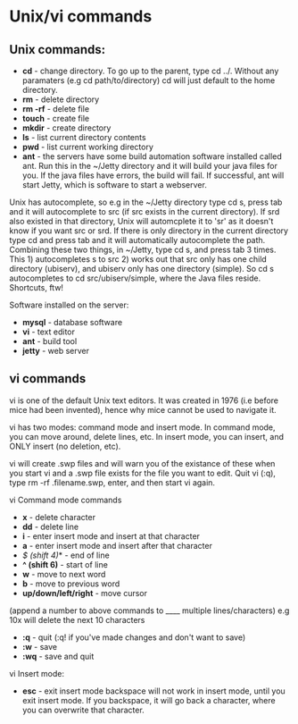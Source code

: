 # Unix/vi commands

## Unix commands:

- **cd** - change directory. To go up to the parent, type cd ../. Without any paramaters (e.g cd path/to/directory) cd will just default to the home directory.
- **rm** - delete directory
- **rm -rf** - delete file
- **touch** - create file
- **mkdir** - create directory
- **ls** - list current directory contents
- **pwd** - list current working directory
- **ant** - the servers have some build automation software installed called ant. Run this in the ~/Jetty directory and it will build your java files for you. If the java files have errors, the build will fail. If successful, ant will start Jetty, which is software to start a webserver.

Unix has autocomplete, so e.g in the ~/Jetty directory type cd s, press tab and it will autocomplete to src (if src exists in the current directory). If srd also existed in that directory, Unix will automcplete it to 'sr' as it doesn't know if you want src or srd.
If there is only directory in the current directory type cd and press tab and it will automatically autocomplete the path.
Combining these two things, in ~/Jetty, type cd s, and press tab 3 times. This 1) autocompletes s to src 2) works out that src only has one child directory (ubiserv), and ubiserv only has one directory (simple). So cd s<tab><tab><tab> autocompletes to cd src/ubiserv/simple, where the Java files reside. Shortcuts, ftw!

Software installed on the server:
- **mysql** - database software
- **vi** - text editor
- **ant** - build tool
- **jetty** - web server

## vi commands

vi is one of the default Unix text editors. It was created in 1976 (i.e before mice had been invented), hence why mice cannot be used to navigate it.

vi has two modes: command mode and insert mode. In command mode, you can move around, delete lines, etc. In insert mode, you can insert, and ONLY insert (no deletion, etc).

vi will create .swp files and will warn you of the existance of these when you start vi and a .swp file exists for the file you want to edit. Quit vi (:q), type rm -rf .filename.swp, enter, and then start vi again.

vi Command mode commands 

- **x** - delete character
- **dd** - delete line
- **i** - enter insert mode and insert at that character
- **a** - enter insert mode and insert after that character
- *$ (shift 4)** - end of line
- **^ (shift 6)** - start of line
- **w** - move to next word
- **b** - move to previous word
- **up/down/left/right** - move cursor

(append a number to above commands to ____ multiple lines/characters) e.g 10x will delete the next 10 characters

- **:q** - quit (:q! if you've made changes and don't want to save)
- **:w** - save
- **:wq** - save and quit

vi Insert mode:
- **esc** - exit insert mode
backspace will not work in insert mode, until you exit insert mode. If you backspace, it will go back a character, where you can overwrite that character.
